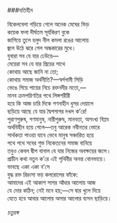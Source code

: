 ###যতিহীন

বিকেলবেলা গড়িয়ে গেলে অনেক মেঘের ভিড়   
কয়েক ফলা দীর্ঘতম সূর্যকিরণ বুকে   
জাগিয়ে তুলে হলুদ নীল কমলা রঙের আলোয়   
জ্বলে উঠে ঝরে গেল অন্ধকারের মুখে।   
যুবারা সব যে যার ঢেউয়ে—   
মেয়েরা সব যে যার প্রিয়ের সাথে   
কোথায় আছে জানি না তো;   
কোথায় সমাজ অর্থনীতি?—স্বর্গগামী সিড়ি   
ভেঙে গিয়ে পায়ের নিচে রক্তনদীর মতো,—   
মানব ক্রমপরিণতির পথে লিঙ্গশরীরী   
হয়ে কি আজ চারি দিকে গণনাহীন ধুসর দেয়ালে   
ছড়িয়ে আছে যে যার দ্বৈপসাগর দখল ক’রে!   
পুরাণপুরুষ, গণমানুষ, নারীপুরুষ, মানবতা, অসংখ্য বিপ্লব   
অর্থবিহীন হয়ে গেলে—তবু আরেক নবীনতর ভোরে   
সার্থকতা পাওয়া যাবে ভেবে মানুষ সঞ্চারিত হয়ে   
পথে পথে সবের শুভ নিকেতনের সমাজ বানিয়ে   
তবুও কেবল দ্বীপ বানাল যে যার নিজের অবক্ষয়ের জলে।   
প্রাচীন কথা নতুন ক’রে এই পৃথিবীর অনন্ত বোনভায়ে।   
ভাবছে একা একা ব’সে   
যুদ্ধ রক্ত রিরংসা ভয় কলরোলের ফাঁকে:   
আমাদের এই আকাশ সাগর আঁধার আলোয় আজ   
যে দোর কঠিন; নেই মনে হয়;—সে দ্বার খুলে দিয়ে   
যেতে হবে আবার আলোয় অসার আলোর ব্যসন ছাড়িয়ে।

*চতুরঙ্গ*
